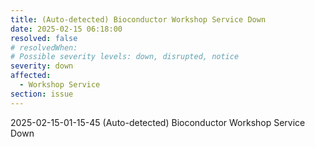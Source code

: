 ```yaml
---
title: (Auto-detected) Bioconductor Workshop Service Down
date: 2025-02-15 06:18:00
resolved: false
# resolvedWhen: 
# Possible severity levels: down, disrupted, notice
severity: down
affected:
  - Workshop Service
section: issue
---
```


2025-02-15-01-15-45 (Auto-detected) Bioconductor Workshop Service Down

